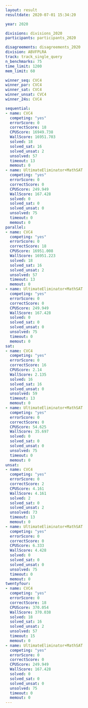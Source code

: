```yaml
---
layout: result
resultdate: 2020-07-01 15:34:20

year: 2020

divisions: divisions_2020
participants: participants_2020

disagreements: disagreements_2020
division: ABVFPLRA
track: track_single_query
n_benchmarks: 75
time_limit: 1200
mem_limit: 60

winner_seq: CVC4
winner_par: CVC4
winner_sat: CVC4
winner_unsat: CVC4
winner_24s: CVC4

sequential:
- name: CVC4
  competing: "yes"
  errorScore: 0
  correctScore: 18
  CPUScore: 16949.738
  WallScore: 16951.703
  solved: 18
  solved_sat: 16
  solved_unsat: 2
  unsolved: 57
  timeout: 13
  memout: 0
- name: UltimateEliminator+MathSAT
  competing: "yes"
  errorScore: 0
  correctScore: 0
  CPUScore: 249.949
  WallScore: 167.428
  solved: 0
  solved_sat: 0
  solved_unsat: 0
  unsolved: 75
  timeout: 0
  memout: 0
parallel:
- name: CVC4
  competing: "yes"
  errorScore: 0
  correctScore: 18
  CPUScore: 16951.008
  WallScore: 16951.223
  solved: 18
  solved_sat: 16
  solved_unsat: 2
  unsolved: 57
  timeout: 13
  memout: 0
- name: UltimateEliminator+MathSAT
  competing: "yes"
  errorScore: 0
  correctScore: 0
  CPUScore: 249.949
  WallScore: 167.428
  solved: 0
  solved_sat: 0
  solved_unsat: 0
  unsolved: 75
  timeout: 0
  memout: 0
sat:
- name: CVC4
  competing: "yes"
  errorScore: 0
  correctScore: 16
  CPUScore: 2.14
  WallScore: 2.135
  solved: 16
  solved_sat: 16
  solved_unsat: 0
  unsolved: 59
  timeout: 13
  memout: 0
- name: UltimateEliminator+MathSAT
  competing: "yes"
  errorScore: 0
  correctScore: 0
  CPUScore: 54.625
  WallScore: 35.697
  solved: 0
  solved_sat: 0
  solved_unsat: 0
  unsolved: 75
  timeout: 0
  memout: 0
unsat:
- name: CVC4
  competing: "yes"
  errorScore: 0
  correctScore: 2
  CPUScore: 4.161
  WallScore: 4.161
  solved: 2
  solved_sat: 0
  solved_unsat: 2
  unsolved: 73
  timeout: 13
  memout: 0
- name: UltimateEliminator+MathSAT
  competing: "yes"
  errorScore: 0
  correctScore: 0
  CPUScore: 6.333
  WallScore: 4.428
  solved: 0
  solved_sat: 0
  solved_unsat: 0
  unsolved: 75
  timeout: 0
  memout: 0
twentyfour:
- name: CVC4
  competing: "yes"
  errorScore: 0
  correctScore: 18
  CPUScore: 370.054
  WallScore: 370.038
  solved: 18
  solved_sat: 16
  solved_unsat: 2
  unsolved: 57
  timeout: 15
  memout: 0
- name: UltimateEliminator+MathSAT
  competing: "yes"
  errorScore: 0
  correctScore: 0
  CPUScore: 249.949
  WallScore: 167.428
  solved: 0
  solved_sat: 0
  solved_unsat: 0
  unsolved: 75
  timeout: 0
  memout: 0
---
```

